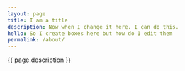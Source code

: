 ```yaml
---
layout: page
title: I am a title
description: Now when I change it here. I can do this.
hello: So I create boxes here but how do I edit them
permalink: /about/
---
```


{{ page.description }}